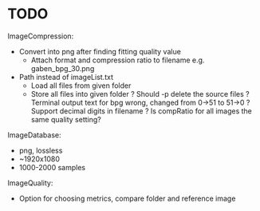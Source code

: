 # TODO

ImageCompression:
+ Convert into png after finding fitting quality value
	- Attach format and compression ratio to filename e.g. gaben_bpg_30.png
+ Path instead of imageList.txt
	- Load all files from given folder
	- Store all files into given folder
? Should -p delete the source files
? Terminal output text for bpg wrong, changed from 0->51 to 51->0
? Support decimal digits in filename
? Is compRatio for all images the same quality setting?

ImageDatabase:
+ png, lossless
+ ~1920x1080
+ 1000-2000 samples

ImageQuality:
+ Option for choosing metrics, compare folder and reference image
